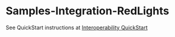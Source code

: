 # Samples-Integration-RedLights

See QuickStart instructions at [Interoperability QuickStart](https://gettingstarted.intersystems.com/interoperability/quickstart-interop-2/)